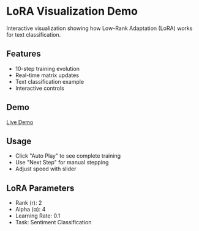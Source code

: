 # LoRA Visualization Demo

Interactive visualization showing how Low-Rank Adaptation (LoRA) works for text classification.

## Features
- 10-step training evolution
- Real-time matrix updates
- Text classification example
- Interactive controls

## Demo
[Live Demo](https://yourusername.github.io/lora-visualization)

## Usage
- Click "Auto Play" to see complete training
- Use "Next Step" for manual stepping
- Adjust speed with slider

## LoRA Parameters
- Rank (r): 2
- Alpha (α): 4  
- Learning Rate: 0.1
- Task: Sentiment Classification
